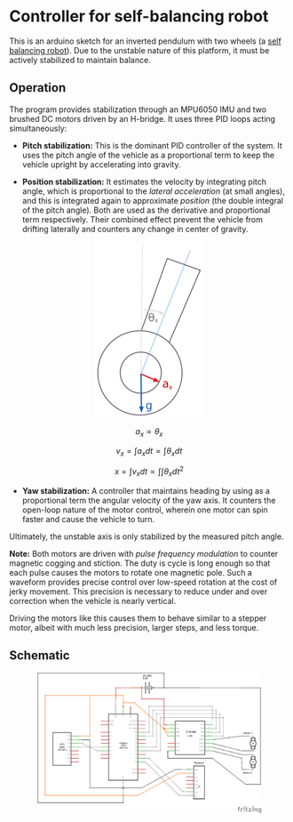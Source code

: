 # Controller for self-balancing robot
This is an arduino sketch for an inverted pendulum with two wheels (a [self balancing robot](https://people.ece.cornell.edu/land/courses/ece4760/FinalProjects/f2015/dc686_nn233_hz263/final_project_webpage_v2/dc686_nn233_hz263/index.html)). Due to the unstable nature of this platform, it must be actively stabilized to maintain balance.

## Operation
The program provides stabilization through an MPU6050 IMU and two brushed DC motors driven by an H-bridge. It uses three PID loops acting simultaneously:

- __Pitch stabilization:__ This is the dominant PID controller of the system. It uses the pitch angle of the vehicle as a proportional term to keep the vehicle upright by accelerating into gravity. 

- __Position stabilization:__ It estimates the velocity by integrating pitch angle, which is proportional to the _lateral acceleration_ (at small angles), and this is integrated again to approximate _position_ (the double integral of the pitch angle). Both are used as the derivative and proportional term respectively. Their combined effect prevent the vehicle from drifting laterally and counters any change in center of gravity.  

<p align="center">
<img src="/diagram/small-angle.png">
</p>

$$ a_x \propto \theta_x $$

$$ v_x = \int{a_x}dt \propto \int{ \theta_x dt } $$

$$ x = \int{v_x}dt \propto \int{ \int{ \theta_x dt^2 } } $$

- __Yaw stabilization:__ A controller that maintains heading by using as a proportional term the angular velocity of the yaw axis. It counters the open-loop nature of the motor control, wherein one motor can spin faster and cause the vehicle to turn.

Ultimately, the unstable axis is only stabilized by the measured pitch angle. 

__Note:__ Both motors are driven with _pulse frequency modulation_ to counter magnetic cogging and stiction. The duty is cycle is long enough so that each pulse causes the motors to rotate one magnetic pole. Such a waveform provides precise control over low-speed rotation at the cost of jerky movement. This precision is necessary to reduce under and over correction when the vehicle is nearly vertical. 

Driving the motors like this causes them to behave similar to a stepper motor, albeit with much less precision, larger steps, and less torque.  

## Schematic   
<p align="center">
<img width="80%" src="/diagram/self-balance.png">
</p>
